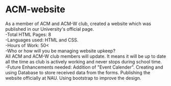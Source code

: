 # ACM-website
As a member of ACM and ACM-W club, created a website which was published in our University's official page.<br>
-Total HTML Pages: 8<br>
-Languages used: HTML and CSS.<br>
-Hours of Work: 50<<br>
-Who or how will you be managing website upkeep?<br>
All ACM and ACM-W club members will update. It means it will be
up to date all the time as club is actively working and never
stops during school time.<br>
-Future Enhancements needed:
Addition of "Event Calender".
Creating and using Database to store received data from the forms.
Publishing the website officially at NAU.
Using bootstrap to improve the design.
